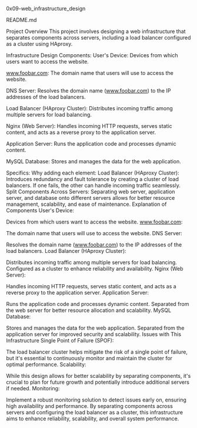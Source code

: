 0x09-web_infrastructure_design


README.md

Project Overview
This project involves designing a web infrastructure that separates components across servers, including a load balancer configured as a cluster using HAproxy.

Infrastructure Design
Components:
User's Device: Devices from which users want to access the website.

www.foobar.com: The domain name that users will use to access the website.

DNS Server: Resolves the domain name (www.foobar.com) to the IP addresses of the load balancers.

Load Balancer (HAproxy Cluster): Distributes incoming traffic among multiple servers for load balancing.

Nginx (Web Server): Handles incoming HTTP requests, serves static content, and acts as a reverse proxy to the application server.

Application Server: Runs the application code and processes dynamic content.

MySQL Database: Stores and manages the data for the web application.

Specifics:
Why adding each element:
Load Balancer (HAproxy Cluster): Introduces redundancy and fault tolerance by creating a cluster of load balancers. If one fails, the other can handle incoming traffic seamlessly.
Split Components Across Servers: Separating web server, application server, and database onto different servers allows for better resource management, scalability, and ease of maintenance.
Explanation of Components
User's Device:

Devices from which users want to access the website.
www.foobar.com:

The domain name that users will use to access the website.
DNS Server:

Resolves the domain name (www.foobar.com) to the IP addresses of the load balancers.
Load Balancer (HAproxy Cluster):

Distributes incoming traffic among multiple servers for load balancing. Configured as a cluster to enhance reliability and availability.
Nginx (Web Server):

Handles incoming HTTP requests, serves static content, and acts as a reverse proxy to the application server.
Application Server:

Runs the application code and processes dynamic content. Separated from the web server for better resource allocation and scalability.
MySQL Database:

Stores and manages the data for the web application. Separated from the application server for improved security and scalability.
Issues with This Infrastructure
Single Point of Failure (SPOF):

The load balancer cluster helps mitigate the risk of a single point of failure, but it's essential to continuously monitor and maintain the cluster for optimal performance.
Scalability:

While this design allows for better scalability by separating components, it's crucial to plan for future growth and potentially introduce additional servers if needed.
Monitoring:

Implement a robust monitoring solution to detect issues early on, ensuring high availability and performance.
By separating components across servers and configuring the load balancer as a cluster, this infrastructure aims to enhance reliability, scalability, and overall system performance.
